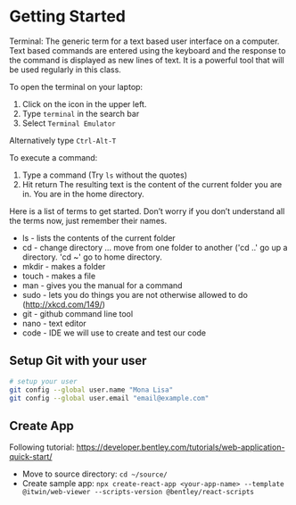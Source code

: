 # Getting Started

Terminal:  The generic term for a text based user interface on a computer.  Text based commands are entered using the keyboard and the response to the command is displayed as new lines of text.  It is a powerful tool that will be used regularly in this class.

To open the terminal on your laptop:

1. Click on the icon in the upper left.
2. Type `terminal` in the search bar
3. Select `Terminal Emulator`

Alternatively type `Ctrl-Alt-T`

To execute a command:

1. Type a command (Try `ls` without the quotes)
2. Hit return
The resulting text is the content of the current folder you are in.  You are in the home directory.

Here is a list of terms to get started.  Don’t worry if you don’t understand all the terms now, just remember their names.

- ls - lists the contents of the current folder
- cd - change directory … move from one folder to another ('cd ..' go up a directory.  'cd ~' go to home directory.
- mkdir - makes a folder
- touch - makes a file
- man - gives you the manual for a command
- sudo - lets you do things you are not otherwise allowed to do (http://xkcd.com/149/)
- git - github command line tool
- nano - text editor
- code - IDE we will use to create and test our code

## Setup Git with your user

```bash
# setup your user
git config --global user.name "Mona Lisa"
git config --global user.email "email@example.com"
```

## Create App

Following tutorial: https://developer.bentley.com/tutorials/web-application-quick-start/

- Move to source directory: `cd ~/source/`
- Create sample app: `npx create-react-app <your-app-name> --template @itwin/web-viewer --scripts-version @bentley/react-scripts`
